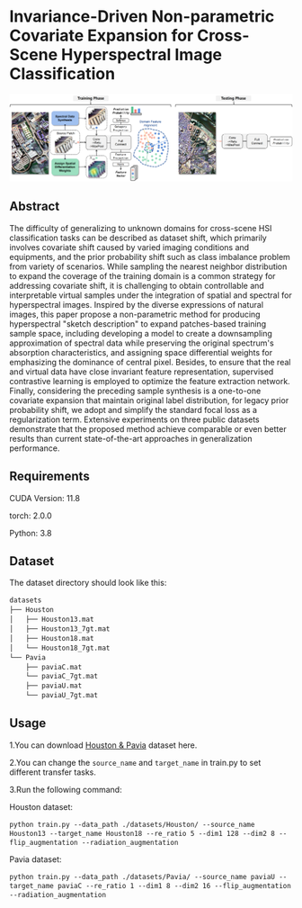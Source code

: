 # Invariance-Driven Non-parametric Covariate Expansion for Cross-Scene Hyperspectral Image Classification

<p align='center'>
  <img src='abstract_00.png' width="800px">
</p>

## Abstract

The difficulty of generalizing to unknown domains for cross-scene HSI classification tasks can be described as dataset shift, which primarily involves covariate shift caused by varied imaging conditions and equipments, and the prior probability shift such as class imbalance problem from variety of scenarios. While sampling the nearest neighbor distribution to expand the coverage of the training domain is a common strategy for addressing covariate shift, it is challenging to obtain controllable and interpretable virtual samples under the integration of spatial and spectral for hyperspectral images. Inspired by the diverse expressions of natural images, this paper propose a non-parametric method for producing hyperspectral "sketch description" to expand patches-based training sample space, including developing a model to create a downsampling approximation of spectral data while preserving the original spectrum's absorption characteristics, and assigning space differential weights for emphasizing the dominance of central pixel. Besides, to ensure that the real and virtual data have close invariant feature representation, supervised contrastive learning is employed to optimize the feature extraction network. Finally, considering the preceding sample synthesis is a one-to-one covariate expansion that maintain original label distribution, for legacy prior probability shift, we adopt and simplify the standard focal loss as a regularization term. Extensive experiments on three public datasets demonstrate that the proposed method achieve comparable or even better results than current state-of-the-art approaches in generalization performance.


## Requirements

CUDA Version: 11.8

torch: 2.0.0

Python: 3.8

## Dataset

The dataset directory should look like this:

```bash
datasets
├── Houston
│   ├── Houston13.mat
│   ├── Houston13_7gt.mat
│   ├── Houston18.mat
│   └── Houston18_7gt.mat
└── Pavia
    ├── paviaC.mat
    └── paviaC_7gt.mat
    ├── paviaU.mat
    └── paviaU_7gt.mat

```

## Usage

1.You can download [Houston &amp; Pavia](https://drive.google.com/drive/folders/1No-DNDT9P1HKsM9QKKJJzat8A1ZhVmmz?usp=sharing) dataset here.

2.You can change the `source_name` and `target_name` in train.py to set different transfer tasks.

3.Run the following command:

Houston dataset:
```
python train.py --data_path ./datasets/Houston/ --source_name Houston13 --target_name Houston18 --re_ratio 5 --dim1 128 --dim2 8 --flip_augmentation --radiation_augmentation
```
Pavia dataset:
```
python train.py --data_path ./datasets/Pavia/ --source_name paviaU --target_name paviaC --re_ratio 1 --dim1 8 --dim2 16 --flip_augmentation --radiation_augmentation
```

